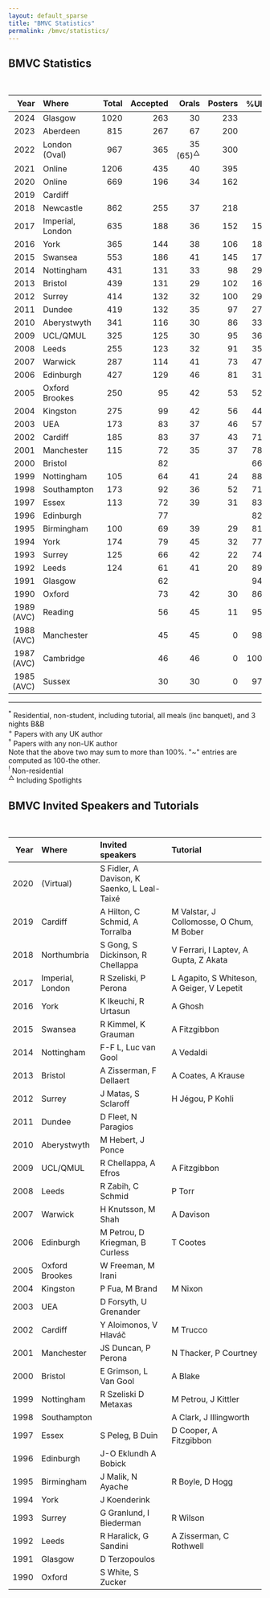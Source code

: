 ```yaml
---
layout: default_sparse
title: "BMVC Statistics"
permalink: /bmvc/statistics/
---
```


## BMVC Statistics

<br/>

<table style="width:100%;" class="table">
<colgroup>
<col width="8%" />
<col width="11%" />
<col width="6%" />
<col width="6%" />
<col width="6%" />
<col width="6%" />
<col width="6%" />
<col width="6%" />
<col width="6%" />
<col width="6%" />
<col width="6%" />
<col width="6%" />
<col width="6%" />
<col width="6%" />
<col width="6%" />
</colgroup>
<thead class="thead-dark">
<tr class="header sticky-top" style="top: 56px;">
<th scope="col" align="right">Year</th>
<th scope="col" align="left">Where</th>
<th scope="col" align="right">Total</th>
<th scope="col" align="right">Accepted</th>
<th scope="col" align="right">Orals</th>
<th scope="col" align="right">Posters</th>
<th scope="col" align="right">%UK<sup>+</sup></th>
<th scope="col" align="right">%Intl<sup>#</sup></th>
<th scope="col" align="right">Total</th>
<th scope="col" align="right">Day</th>
<th scope="col" align="right">Late</th>
<th scope="col" align="right">Early</th>
<th scope="col" align="right">Late</th>
<th scope="col" align="right">Overall</th>
<th scope="col" align="right">Oral</th>
</tr>
</thead>
<tbody>

<!-- <tr class="odd">
<td align="right">2025</td>
<td align="left">Sheffield</td>
<td align="right"></td>
<td align="right"></td>
<td align="right"></td>
<td align="right"></td>
<td align="right"></td>
<td align="right"></td>
<td align="right"></td>
<td align="right"></td>
<td align="right"></td>
<td align="right"></td>
<td align="right"></td>
<td align="right"></td>
<td align="right"></td>
</tr> -->
<tr class="even">
<td align="right">2024</td>
<td align="left">Glasgow</td>
<td align="right">1020</td>
<td align="right">263</td>
<td align="right">30</td>
  <td align="right">233</td>
<td align="right"></td>
<td align="right"></td>
<td align="right">552</td>
<td align="right"></td>
<td align="right"></td>
<td align="right"></td>
<td align="right"></td>
<td align="right">23%</td>
<td align="right">3%</td>
</tr>
<tr class="odd">
<td align="right">2023</td>
<td align="left">Aberdeen</td>
<td align="right">815</td>
<td align="right">267</td>
  <td align="right">67</td>
<td align="right">200</td>
<td align="right"></td>
<td align="right"></td>
<td align="right">441</td>
<td align="right"></td>
<td align="right"></td>
<td align="right"></td>
<td align="right"></td>
<td align="right">26%</td>
<td align="right">8%</td>
</tr>
<tr class="even">
<td align="right">2022</td>
<td align="left">London (Oval)</td>
<td align="right">967</td>
<td align="right">365</td>
<td align="right">35 (65)<sup>△</sup></td>
<td align="right">300</td>
<td align="right"></td>
<td align="right"></td>
<td align="right"></td>
<td align="right"></td>
<td align="right"></td>
<td align="right"></td>
<td align="right"></td>
<td align="right">38%</td>
<td align="right">4% (7%)<sup>△</sup></td>
</tr>
<tr class="odd">
<td align="right">2021</td>
<td align="left">Online</td>
<td align="right">1206</td>
<td align="right">435</td>
<td align="right">40</td>
<td align="right">395</td>
<td align="right"></td>
<td align="right"></td>
<td align="right"></td>
<td align="right"></td>
<td align="right"></td>
<td align="right"></td>
<td align="right"></td>
<td align="right">33%</td>
<td align="right">3%</td>
</tr>
<tr class="even">
<td align="right">2020</td>
<td align="left">Online</td>
<td align="right">669</td>
<td align="right">196</td>
<td align="right">34</td>
<td align="right">162</td>
<td align="right"></td>
<td align="right"></td>
<td align="right"></td>
<td align="right"></td>
<td align="right"></td>
<td align="right"></td>
<td align="right"></td>
<td align="right">29%</td>
<td align="right">5%</td>
</tr>
<tr class="odd">
<td align="right">2019</td>
<td align="left">Cardiff</td>
<td align="right"></td>
<td align="right"></td>
<td align="right"></td>
<td align="right"></td>
<td align="right"></td>
<td align="right"></td>
<td align="right"></td>
<td align="right"></td>
<td align="right"></td>
<td align="right"></td>
<td align="right"></td>
<td align="right"></td>
<td align="right"></td>
</tr>
<tr class="even">
<td align="right">2018</td>
<td align="left">Newcastle</td>
<td align="right">862</td>
<td align="right">255</td>
<td align="right">37</td>
<td align="right">218</td>
<td align="right"></td>
<td align="right"></td>
<td align="right">600</td>
<td align="right"></td>
<td align="right"></td>
<td align="right"></td>
<td align="right"></td>
<td align="right">30%</td>
<td align="right">4%</td>
</tr>

<tr class="odd">
<td align="right">2017</td>
<td align="left">Imperial, London</td>
<td align="right">635</td>
<td align="right">188</td>
<td align="right">36</td>
<td align="right">152</td>
<td align="right">15%</td>
<td align="right">85%</td>
<td align="right">495</td>
<td align="right"></td>
<td align="right"></td>
<td align="right">385<sup>!</sup></td>
<td align="right">445<sup>!</sup></td>
<td align="right">29.6%</td>
<td align="right">5.6%</td>
</tr>
<tr class="even">
<td align="right">2016</td>
<td align="left">York</td>
<td align="right">365</td>
<td align="right">144</td>
<td align="right">38</td>
<td align="right">106</td>
<td align="right">18%</td>
<td align="right">82%</td>
<td align="right">214</td>
<td align="right">4</td>
<td align="right">26</td>
<td align="right">520</td>
<td align="right">580</td>
<td align="right">39%</td>
<td align="right">10%</td>
</tr>
<tr class="odd">
<td align="right">2015</td>
<td align="left">Swansea</td>
<td align="right">553</td>
<td align="right">186</td>
<td align="right">41</td>
<td align="right">145</td>
<td align="right">17%</td>
<td align="right">88%</td>
<td align="right">331</td>
<td align="right">16</td>
<td align="right">54</td>
<td align="right">505</td>
<td align="right">565</td>
<td align="right">33%</td>
<td align="right">7%</td>
</tr>
<tr class="even">
<td align="right">2014</td>
<td align="left">Nottingham</td>
<td align="right">431</td>
<td align="right">131</td>
<td align="right">33</td>
<td align="right">98</td>
<td align="right">29%</td>
<td align="right">79%</td>
<td align="right">185</td>
<td align="right"></td>
<td align="right"></td>
<td align="right">524</td>
<td align="right">587</td>
<td align="right">30%</td>
<td align="right">7%</td>
</tr>
<tr class="odd">
<td align="right">2013</td>
<td align="left">Bristol</td>
<td align="right">439</td>
<td align="right">131</td>
<td align="right">29</td>
<td align="right">102</td>
<td align="right">16%</td>
<td align="right">88%</td>
<td align="right">201</td>
<td align="right">4</td>
<td align="right">40</td>
<td align="right">475</td>
<td align="right">525</td>
<td align="right">30%</td>
<td align="right">7%</td>
</tr>
<tr class="even">
<td align="right">2012</td>
<td align="left">Surrey</td>
<td align="right">414</td>
<td align="right">132</td>
<td align="right">32</td>
<td align="right">100</td>
<td align="right">29%</td>
<td align="right">77%</td>
<td align="right">300</td>
<td align="right">6</td>
<td align="right">18</td>
<td align="right">475</td>
<td align="right">525</td>
<td align="right">32%</td>
<td align="right">8%</td>
</tr>
<tr class="odd">
<td align="right">2011</td>
<td align="left">Dundee</td>
<td align="right">419</td>
<td align="right">132</td>
<td align="right">35</td>
<td align="right">97</td>
<td align="right">27%</td>
<td align="right">77%</td>
<td align="right">194</td>
<td align="right"></td>
<td align="right"></td>
<td align="right">520</td>
<td align="right">580</td>
<td align="right">32%</td>
<td align="right">8%</td>
</tr>
<tr class="even">
<td align="right">2010</td>
<td align="left">Aberystwyth</td>
<td align="right">341</td>
<td align="right">116</td>
<td align="right">30</td>
<td align="right">86</td>
<td align="right">33%</td>
<td align="right">72%</td>
<td align="right"></td>
<td align="right"></td>
<td align="right"></td>
<td align="right">395</td>
<td align="right">445</td>
<td align="right">34%</td>
<td align="right">9%</td>
</tr>
<tr class="odd">
<td align="right">2009</td>
<td align="left">UCL/QMUL</td>
<td align="right">325</td>
<td align="right">125</td>
<td align="right">30</td>
<td align="right">95</td>
<td align="right">36%</td>
<td align="right">70%</td>
<td align="right">210</td>
<td align="right"></td>
<td align="right">~60</td>
<td align="right">475</td>
<td align="right">550</td>
<td align="right">38%</td>
<td align="right">9%</td>
</tr>
<tr class="even">
<td align="right">2008</td>
<td align="left">Leeds</td>
<td align="right">255</td>
<td align="right">123</td>
<td align="right">32</td>
<td align="right">91</td>
<td align="right">35%</td>
<td align="right">~65%</td>
<td align="right">182</td>
<td align="right"></td>
<td align="right">69</td>
<td align="right">475</td>
<td align="right">500</td>
<td align="right">48%</td>
<td align="right">13%</td>
</tr>
<tr class="odd">
<td align="right">2007</td>
<td align="left">Warwick</td>
<td align="right">287</td>
<td align="right">114</td>
<td align="right">41</td>
<td align="right">73</td>
<td align="right">47%</td>
<td align="right">~53%</td>
<td align="right">260</td>
<td align="right"></td>
<td align="right">~30</td>
<td align="right">475</td>
<td align="right">500</td>
<td align="right">40%</td>
<td align="right">14%</td>
</tr>
<tr class="even">
<td align="right">2006</td>
<td align="left">Edinburgh</td>
<td align="right">427</td>
<td align="right">129</td>
<td align="right">46</td>
<td align="right">81</td>
<td align="right">31%</td>
<td align="right">75%</td>
<td align="right">227</td>
<td align="right"></td>
<td align="right">33</td>
<td align="right">450</td>
<td align="right">480</td>
<td align="right">30%</td>
<td align="right">11%</td>
</tr>
<tr class="odd">
<td align="right">2005</td>
<td align="left">Oxford Brookes</td>
<td align="right">250</td>
<td align="right">95</td>
<td align="right">42</td>
<td align="right">53</td>
<td align="right">52%</td>
<td align="right">52%</td>
<td align="right">160</td>
<td align="right">40</td>
<td align="right">50</td>
<td align="right">450</td>
<td align="right">480</td>
<td align="right">38%</td>
<td align="right">17%</td>
</tr>
<tr class="even">
<td align="right">2004</td>
<td align="left">Kingston</td>
<td align="right">275</td>
<td align="right">99</td>
<td align="right">42</td>
<td align="right">56</td>
<td align="right">44%</td>
<td align="right">61%</td>
<td align="right"></td>
<td align="right"></td>
<td align="right"></td>
<td align="right">460</td>
<td align="right">480</td>
<td align="right">36%</td>
<td align="right">15%</td>
</tr>
<tr class="odd">
<td align="right">2003</td>
<td align="left">UEA</td>
<td align="right">173</td>
<td align="right">83</td>
<td align="right">37</td>
<td align="right">46</td>
<td align="right">57%</td>
<td align="right">52%</td>
<td align="right">112</td>
<td align="right"></td>
<td align="right"></td>
<td align="right">435</td>
<td align="right">460</td>
<td align="right">48%</td>
<td align="right">21%</td>
</tr>
<tr class="even">
<td align="right">2002</td>
<td align="left">Cardiff</td>
<td align="right">185</td>
<td align="right">83</td>
<td align="right">37</td>
<td align="right">43</td>
<td align="right">71%</td>
<td align="right">36%</td>
<td align="right">122</td>
<td align="right"></td>
<td align="right"></td>
<td align="right">465</td>
<td align="right">490</td>
<td align="right">43%</td>
<td align="right">20%</td>
</tr>
<tr class="odd">
<td align="right">2001</td>
<td align="left">Manchester</td>
<td align="right">115</td>
<td align="right">72</td>
<td align="right">35</td>
<td align="right">37</td>
<td align="right">78%</td>
<td align="right">25%</td>
<td align="right">130</td>
<td align="right"></td>
<td align="right"></td>
<td align="right">360</td>
<td align="right">400</td>
<td align="right">63%</td>
<td align="right">30%</td>
</tr>
<tr class="even">
<td align="right">2000</td>
<td align="left">Bristol</td>
<td align="right"></td>
<td align="right">82</td>
<td align="right"></td>
<td align="right"></td>
<td align="right">66%</td>
<td align="right">37%</td>
<td align="right"></td>
<td align="right"></td>
<td align="right"></td>
<td align="right"></td>
<td align="right"></td>
<td align="right"></td>
<td align="right"></td>
</tr>
<tr class="odd">
<td align="right">1999</td>
<td align="left">Nottingham</td>
<td align="right">105</td>
<td align="right">64</td>
<td align="right">41</td>
<td align="right">24</td>
<td align="right">88%</td>
<td align="right">20%</td>
<td align="right">110</td>
<td align="right"></td>
<td align="right"></td>
<td align="right"></td>
<td align="right"></td>
<td align="right">62%</td>
<td align="right">39%</td>
</tr>
<tr class="even">
<td align="right">1998</td>
<td align="left">Southampton</td>
<td align="right">173</td>
<td align="right">92</td>
<td align="right">36</td>
<td align="right">52</td>
<td align="right">71%</td>
<td align="right">37%</td>
<td align="right"></td>
<td align="right"></td>
<td align="right"></td>
<td align="right"></td>
<td align="right"></td>
<td align="right">51%</td>
<td align="right">21%</td>
</tr>
<tr class="odd">
<td align="right">1997</td>
<td align="left">Essex</td>
<td align="right">113</td>
<td align="right">72</td>
<td align="right">39</td>
<td align="right">31</td>
<td align="right">83%</td>
<td align="right">19%</td>
<td align="right"></td>
<td align="right"></td>
<td align="right"></td>
<td align="right"></td>
<td align="right"></td>
<td align="right">62%</td>
<td align="right">35%</td>
</tr>
<tr class="even">
<td align="right">1996</td>
<td align="left">Edinburgh</td>
<td align="right"></td>
<td align="right">77</td>
<td align="right"></td>
<td align="right"></td>
<td align="right">82%</td>
<td align="right">23%</td>
<td align="right"></td>
<td align="right"></td>
<td align="right"></td>
<td align="right"></td>
<td align="right"></td>
<td align="right"></td>
<td align="right"></td>
</tr>
<tr class="odd">
<td align="right">1995</td>
<td align="left">Birmingham</td>
<td align="right">100</td>
<td align="right">69</td>
<td align="right">39</td>
<td align="right">29</td>
<td align="right">81%</td>
<td align="right">20%</td>
<td align="right"></td>
<td align="right"></td>
<td align="right"></td>
<td align="right"></td>
<td align="right"></td>
<td align="right">68%</td>
<td align="right">39%</td>
</tr>
<tr class="even">
<td align="right">1994</td>
<td align="left">York</td>
<td align="right">174</td>
<td align="right">79</td>
<td align="right">45</td>
<td align="right">32</td>
<td align="right">77%</td>
<td align="right">24%</td>
<td align="right">122</td>
<td align="right"></td>
<td align="right"></td>
<td align="right"></td>
<td align="right"></td>
<td align="right">44%</td>
<td align="right">26%</td>
</tr>
<tr class="odd">
<td align="right">1993</td>
<td align="left">Surrey</td>
<td align="right">125</td>
<td align="right">66</td>
<td align="right">42</td>
<td align="right">22</td>
<td align="right">74%</td>
<td align="right">27%</td>
<td align="right">135</td>
<td align="right">27</td>
<td align="right"></td>
<td align="right">250</td>
<td align="right">270</td>
<td align="right">51%</td>
<td align="right">34%</td>
</tr>
<tr class="even">
<td align="right">1992</td>
<td align="left">Leeds</td>
<td align="right">124</td>
<td align="right">61</td>
<td align="right">41</td>
<td align="right">20</td>
<td align="right">89%</td>
<td align="right">16%</td>
<td align="right">140</td>
<td align="right"></td>
<td align="right"></td>
<td align="right">220</td>
<td align="right">240</td>
<td align="right">49%</td>
<td align="right">33%</td>
</tr>
<tr class="odd">
<td align="right">1991</td>
<td align="left">Glasgow</td>
<td align="right"></td>
<td align="right">62</td>
<td align="right"></td>
<td align="right"></td>
<td align="right">94%</td>
<td align="right">8%</td>
<td align="right"></td>
<td align="right"></td>
<td align="right"></td>
<td align="right"></td>
<td align="right"></td>
<td align="right"></td>
<td align="right"></td>
</tr>
<tr class="even">
<td align="right">1990</td>
<td align="left">Oxford</td>
<td align="right"></td>
<td align="right">73</td>
<td align="right">42</td>
<td align="right">30</td>
<td align="right">86%</td>
<td align="right">14%</td>
<td align="right"></td>
<td align="right"></td>
<td align="right"></td>
<td align="right"></td>
<td align="right"></td>
<td align="right"></td>
<td align="right"></td>
</tr>
<tr class="odd">
<td align="right">1989 (AVC)</td>
<td align="left">Reading</td>
<td align="right"></td>
<td align="right">56</td>
<td align="right">45</td>
<td align="right">11</td>
<td align="right">95%</td>
<td align="right">9%</td>
<td align="right"></td>
<td align="right"></td>
<td align="right"></td>
<td align="right"></td>
<td align="right"></td>
<td align="right"></td>
<td align="right"></td>
</tr>
<tr class="even">
<td align="right">1988 (AVC)</td>
<td align="left">Manchester</td>
<td align="right"></td>
<td align="right">45</td>
<td align="right">45</td>
<td align="right">0</td>
<td align="right">98%</td>
<td align="right">2%</td>
<td align="right"></td>
<td align="right"></td>
<td align="right"></td>
<td align="right"></td>
<td align="right"></td>
<td align="right"></td>
<td align="right"></td>
</tr>
<tr class="odd">
<td align="right">1987 (AVC)</td>
<td align="left">Cambridge</td>
<td align="right"></td>
<td align="right">46</td>
<td align="right">46</td>
<td align="right">0</td>
<td align="right">100%</td>
<td align="right">~0%</td>
<td align="right"></td>
<td align="right"></td>
<td align="right"></td>
<td align="right"></td>
<td align="right"></td>
<td align="right"></td>
<td align="right"></td>
</tr>
<tr class="even">
<td align="right">1985 (AVC)</td>
<td align="left">Sussex</td>
<td align="right"></td>
<td align="right">30</td>
<td align="right">30</td>
<td align="right">0</td>
<td align="right">97%</td>
<td align="right">3%</td>
<td align="right">135</td>
<td align="right"></td>
<td align="right"></td>
<td align="right">95</td>
<td align="right">95</td>
<td align="right"></td>
<td align="right"></td>
</tr>
</tbody>
</table>

----
<sup>*</sup> Residential, non-student, including tutorial, all meals (inc banquet), and 3 nights B&B<br/>
<sup>+</sup> Papers with any UK author<br/>
<sup>†</sup> Papers with any non-UK author<br/>
Note that the above two may sum to more than 100%.  "~" entries are computed as 100-the other.<br/>
<sup>!</sup> Non-residential<br/>
<sup>△</sup> Including Spotlights

## BMVC Invited Speakers and Tutorials

<br/>

<table style="width:100%;" class="table">
<colgroup>
<col width="9%" />
<col width="21%" />
<col width="29%" />
<col width="39%" />
</colgroup>
<thead class="thead-dark">
<tr class="header sticky-top" style="top: 56px;">
<th scope="col" align="right">Year</th>
<th scope="col" align="left">Where</th>
<th scope="col" align="left">Invited speakers</th>
<th scope="col" align="left">Tutorial</th>
</tr>
</thead>
<tbody>

<!--<tr class="odd">
<td align="right">2021</td>
<td align="left">(Virtual)</td>
<td align="left"></td>
<td align="left"></td>
</tr>-->
<tr class="even">
<td align="right">2020</td>
<td align="left">(Virtual)</td>
<td align="left">S Fidler, A Davison, K Saenko, L Leal-Taixé</td>
<td align="left"></td>
</tr>
<tr class="odd">
<td align="right">2019</td>
<td align="left">Cardiff</td>
<td align="left">A Hilton, C Schmid, A Torralba</td>
<td align="left">M Valstar, J Collomosse, O Chum, M Bober</td>
</tr>
<tr class="even">
<td align="right">2018</td>
<td align="left">Northumbria</td>
<td align="left">S Gong, S Dickinson, R Chellappa</td>
<td align="left">V Ferrari, I Laptev, A Gupta, Z Akata</td>
</tr>

<tr class="odd">
<td align="right">2017</td>
<td align="left">Imperial, London</td>
<td align="left">R Szeliski, P Perona</td>
<td align="left">L Agapito, S Whiteson, A Geiger, V Lepetit</td>
</tr>
<tr class="even">
<td align="right">2016</td>
<td align="left">York</td>
<td align="left">K Ikeuchi, R Urtasun</td>
<td align="left">A Ghosh</td>
</tr>
<tr class="odd">
<td align="right">2015</td>
<td align="left">Swansea</td>
<td align="left">R Kimmel, K Grauman</td>
<td align="left">A Fitzgibbon</td>
</tr>
<tr class="even">
<td align="right">2014</td>
<td align="left">Nottingham</td>
<td align="left">F-F L, Luc van Gool</td>
<td align="left">A Vedaldi</td>
</tr>
<tr class="odd">
<td align="right">2013</td>
<td align="left">Bristol</td>
<td align="left">A Zisserman, F Dellaert</td>
<td align="left">A Coates, A Krause</td>
</tr>
<tr class="even">
<td align="right">2012</td>
<td align="left">Surrey</td>
<td align="left">J Matas, S Sclaroff</td>
<td align="left">H Jégou, P Kohli</td>
</tr>
<tr class="odd">
<td align="right">2011</td>
<td align="left">Dundee</td>
<td align="left">D Fleet, N Paragios</td>
<td align="left"></td>
</tr>
<tr class="even">
<td align="right">2010</td>
<td align="left">Aberystwyth</td>
<td align="left">M Hebert, J Ponce</td>
<td align="left"></td>
</tr>
<tr class="odd">
<td align="right">2009</td>
<td align="left">UCL/QMUL</td>
<td align="left">R Chellappa, A Efros</td>
<td align="left">A Fitzgibbon</td>
</tr>
<tr class="even">
<td align="right">2008</td>
<td align="left">Leeds</td>
<td align="left">R Zabih, C Schmid</td>
<td align="left">P Torr</td>
</tr>
<tr class="odd">
<td align="right">2007</td>
<td align="left">Warwick</td>
<td align="left">H Knutsson, M Shah</td>
<td align="left">A Davison</td>
</tr>
<tr class="even">
<td align="right">2006</td>
<td align="left">Edinburgh</td>
<td align="left">M Petrou, D Kriegman, B Curless</td>
<td align="left">T Cootes</td>
</tr>
<tr class="odd">
<td align="right">2005</td>
<td align="left">Oxford Brookes</td>
<td align="left">W Freeman, M Irani</td>
<td align="left"></td>
</tr>
<tr class="even">
<td align="right">2004</td>
<td align="left">Kingston</td>
<td align="left">P Fua, M Brand</td>
<td align="left">M Nixon</td>
</tr>
<tr class="odd">
<td align="right">2003</td>
<td align="left">UEA</td>
<td align="left">D Forsyth, U Grenander</td>
<td align="left"></td>
</tr>
<tr class="even">
<td align="right">2002</td>
<td align="left">Cardiff</td>
<td align="left">Y Aloimonos, V Hlaváč</td>
<td align="left">M Trucco</td>
</tr>
<tr class="odd">
<td align="right">2001</td>
<td align="left">Manchester</td>
<td align="left">JS Duncan, P Perona</td>
<td align="left">N Thacker, P Courtney</td>
</tr>
<tr class="even">
<td align="right">2000</td>
<td align="left">Bristol</td>
<td align="left">E Grimson, L Van Gool</td>
<td align="left">A Blake</td>
</tr>
<tr class="odd">
<td align="right">1999</td>
<td align="left">Nottingham</td>
<td align="left">R Szeliski D Metaxas</td>
<td align="left">M Petrou, J Kittler</td>
</tr>
<tr class="even">
<td align="right">1998</td>
<td align="left">Southampton</td>
<td align="left"></td>
<td align="left">A Clark, J Illingworth</td>
</tr>
<tr class="odd">
<td align="right">1997</td>
<td align="left">Essex</td>
<td align="left">S Peleg, B Duin</td>
<td align="left">D Cooper, A Fitzgibbon</td>
</tr>
<tr class="even">
<td align="right">1996</td>
<td align="left">Edinburgh</td>
<td align="left">J-O Eklundh A Bobick</td>
<td align="left"></td>
</tr>
<tr class="odd">
<td align="right">1995</td>
<td align="left">Birmingham</td>
<td align="left">J Malik, N Ayache</td>
<td align="left">R Boyle, D Hogg</td>
</tr>
<tr class="even">
<td align="right">1994</td>
<td align="left">York</td>
<td align="left">J Koenderink</td>
<td align="left"></td>
</tr>
<tr class="odd">
<td align="right">1993</td>
<td align="left">Surrey</td>
<td align="left">G Granlund, I Biederman</td>
<td align="left">R Wilson</td>
</tr>
<tr class="even">
<td align="right">1992</td>
<td align="left">Leeds</td>
<td align="left">R Haralick, G Sandini</td>
<td align="left">A Zisserman, C Rothwell</td>
</tr>
<tr class="odd">
<td align="right">1991</td>
<td align="left">Glasgow</td>
<td align="left">D Terzopoulos</td>
<td align="left"></td>
</tr>
<tr class="even">
<td align="right">1990</td>
<td align="left">Oxford</td>
<td align="left">S White, S Zucker</td>
<td align="left"></td>
</tr>
</tbody>
</table>

